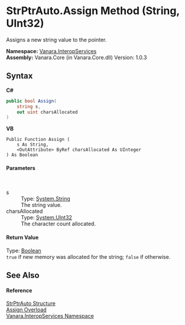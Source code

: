 # StrPtrAuto.Assign Method (String, UInt32)
 

Assigns a new string value to the pointer.

**Namespace:**&nbsp;<a href="46913109-b3e0-3b59-6f7f-071f8aa90bf0">Vanara.InteropServices</a><br />**Assembly:**&nbsp;Vanara.Core (in Vanara.Core.dll) Version: 1.0.3

## Syntax

**C#**<br />
``` C#
public bool Assign(
	string s,
	out uint charsAllocated
)
```

**VB**<br />
``` VB
Public Function Assign ( 
	s As String,
	<OutAttribute> ByRef charsAllocated As UInteger
) As Boolean
```


#### Parameters
&nbsp;<dl><dt>s</dt><dd>Type: <a href="http://msdn2.microsoft.com/en-us/library/s1wwdcbf" target="_blank">System.String</a><br />The string value.</dd><dt>charsAllocated</dt><dd>Type: <a href="http://msdn2.microsoft.com/en-us/library/ctys3981" target="_blank">System.UInt32</a><br />The character count allocated.</dd></dl>

#### Return Value
Type: <a href="http://msdn2.microsoft.com/en-us/library/a28wyd50" target="_blank">Boolean</a><br />`true` if new memory was allocated for the string; `false` if otherwise.

## See Also


#### Reference
<a href="d1c625ba-88b0-bc01-fb99-e4c38b21098b">StrPtrAuto Structure</a><br /><a href="b509dd3d-0154-af16-9266-a3a1b23bca43">Assign Overload</a><br /><a href="46913109-b3e0-3b59-6f7f-071f8aa90bf0">Vanara.InteropServices Namespace</a><br />
